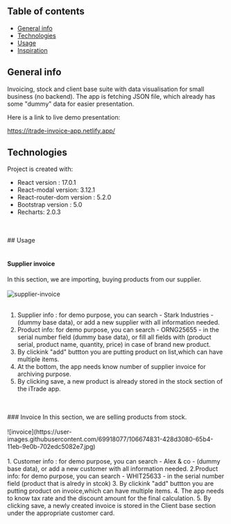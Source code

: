 ## Table of contents
* [General info](#general-info)
* [Technologies](#technologies)
* [Usage](#Usage)
* [Inspiration](#Inspiration)

## General info
Invoicing, stock and client base suite with data visualisation for small business (no backend). 
The app is fetching JSON file, which already has some "dummy" data for easier presentation.

Here is a link to live demo presentation: 

https://itrade-invoice-app.netlify.app/

## Technologies
Project is created with:
* React version : 17.0.1
* React-modal version: 3.12.1
* React-router-dom version : 5.2.0
* Bootstrap version : 5.0
* Recharts: 2.0.3
<br/>
<br/>
## Usage
<br/>
<br/>

#### Supplier invoice
In this section, we are importing, buying products from our supplier.
<br/>
<br/>
![supplier-invoice](https://user-images.githubusercontent.com/69918077/106674857-4d47c580-65b4-11eb-9849-ae5d71f6f423.jpg)
<br/>
<br/>
1. Supplier info : for demo purpose, you can search - Stark Industries - (dummy base data), or add a new supplier with all information needed. 
2. Product info: for demo purpose, you can search - ORNG25655 - in the serial number field (dummy base data), or fill all fields with (product serial, product name, quantity, price) in case of brand new product.
3. By clickink "add" buttton you are putting product on list,which can have multiple items.
4. At the bottom, the app needs know number of supplier invoice for archiving purpose.
5. By clicking save, a new product is already stored in the stock section of the iTrade app.
<br/>
<br/>
### Invoice
In this section, we are selling products from stock.
<br/>
<br/>
![invoice](https://user-images.githubusercontent.com/69918077/106674831-428d3080-65b4-11eb-9e0b-702edc5082e7.jpg)
<br/>
<br/>
1. Customer info : for demo purpose, you can search - Alex & co - (dummy base data), or add a new customer with all information needed. 
2.Product info: for demo purpose, you can search - WHIT25633 - in the serial number field (product that is alredy in stcok)
3. By clickink "add" buttton you are putting product on invoice,which can have multiple items.
4. The app needs to know  tax rate and the discount amount for the final calculation.
5. By clicking save, a newly created invoice is stored in the Client base section under the appropriate customer card.

 


	

















